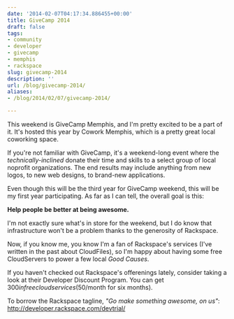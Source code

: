 ```yaml
---
date: '2014-02-07T04:17:34.886455+00:00'
title: GiveCamp 2014
draft: false
tags:
- community
- developer
- givecamp
- memphis
- rackspace
slug: givecamp-2014
description: ''
url: /blog/givecamp-2014/
aliases:
- /blog/2014/02/07/givecamp-2014/

---
```



This weekend is GiveCamp Memphis, and I'm
pretty excited to be a part of it. It's hosted this year by
Cowork Memphis, which is a pretty great local
coworking space.

If you're not familiar with GiveCamp, it's a weekend-long event where the
*technically-inclined* donate their time and skills to a select group of
local noprofit organizations. The end results may include anything from new
logos, to new web designs, to brand-new applications.

Even though this will be the third year for GiveCamp weekend, this will be my
first year participating. As far as I can tell, the overall goal is this:

**Help people be better at being awesome.**

I'm not exactly sure what's in store for the weekend, but I do know that
infrastructure won't be a problem thanks to the generosity of Rackspace.

Now, if you know me, you know I'm a fan of Rackspace's services (I've
written in the past
about CloudFiles),
so I'm happy about having some free CloudServers to power a few local *Good Causes*.

If you haven't checked out Rackspace's offerenings lately, consider taking a
look at their Developer Discount Program.
You can get $300 in free cloud services ($50/month for six months).

To borrow the Rackspace tagline, *"Go make something awesome, on us"*:
http://developer.rackspace.com/devtrial/

